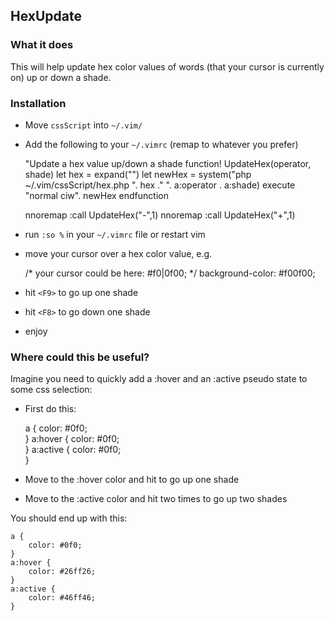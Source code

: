## HexUpdate
### What it does
This will help update hex color values of words (that your cursor is currently on) up or down a shade.


### Installation
- Move `cssScript` into `~/.vim/`
- Add the following to your `~/.vimrc` (remap to whatever you prefer)

    "Update a hex value up/down a shade
    function! UpdateHex(operator, shade)
        let hex = expand("<cword>")
        let newHex = system("php ~/.vim/cssScript/hex.php ". hex ." ". a:operator . a:shade)
        execute "normal ciw". newHex
    endfunction

    nnoremap <F8> :call UpdateHex("-",1)<CR>
    nnoremap <F9> :call UpdateHex("+",1)<CR>

- run `:so %` in your `~/.vimrc` file or restart vim
- move your cursor over a hex color value, e.g.

    /* your cursor could be here: #f0|0f00; */
    background-color: #f00f00;

- hit `<F9>` to go up one shade
- hit `<F8>` to go down one shade
- enjoy

### Where could this be useful?
Imagine you need to quickly add a :hover and an :active pseudo state
to some css selection:

- First do this:

    a {
        color: #0f0;	
    }
    a:hover {
        color: #0f0;	
    }
    a:active {
        color: #0f0;	
    }

- Move to the :hover color and hit <F9> to go up one shade
- Move to the :active color and hit <F9> two times to go up two shades

You should end up with this:

    a {
        color: #0f0;	
    }
    a:hover {
        color: #26ff26;	
    }
    a:active {
        color: #46ff46;	
    }

